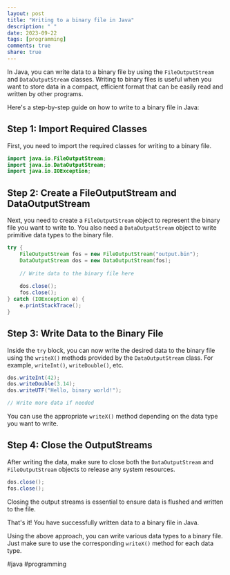 ```yaml
---
layout: post
title: "Writing to a binary file in Java"
description: " "
date: 2023-09-22
tags: [programming]
comments: true
share: true
---
```


In Java, you can write data to a binary file by using the `FileOutputStream` and `DataOutputStream` classes. Writing to binary files is useful when you want to store data in a compact, efficient format that can be easily read and written by other programs.

Here's a step-by-step guide on how to write to a binary file in Java:

## Step 1: Import Required Classes
First, you need to import the required classes for writing to a binary file.

```java
import java.io.FileOutputStream;
import java.io.DataOutputStream;
import java.io.IOException;
```

## Step 2: Create a FileOutputStream and DataOutputStream
Next, you need to create a `FileOutputStream` object to represent the binary file you want to write to. You also need a `DataOutputStream` object to write primitive data types to the binary file.

```java
try {
    FileOutputStream fos = new FileOutputStream("output.bin");
    DataOutputStream dos = new DataOutputStream(fos);
    
    // Write data to the binary file here
    
    dos.close();
    fos.close();
} catch (IOException e) {
    e.printStackTrace();
}
```

## Step 3: Write Data to the Binary File
Inside the `try` block, you can now write the desired data to the binary file using the `writeX()` methods provided by the `DataOutputStream` class. For example, `writeInt()`, `writeDouble()`, etc.

```java
dos.writeInt(42);
dos.writeDouble(3.14);
dos.writeUTF("Hello, binary world!");

// Write more data if needed
```

You can use the appropriate `writeX()` method depending on the data type you want to write.

## Step 4: Close the OutputStreams
After writing the data, make sure to close both the `DataOutputStream` and `FileOutputStream` objects to release any system resources.

```java
dos.close();
fos.close();
```

Closing the output streams is essential to ensure data is flushed and written to the file.

That's it! You have successfully written data to a binary file in Java.

Using the above approach, you can write various data types to a binary file. Just make sure to use the corresponding `writeX()` method for each data type.

#java #programming